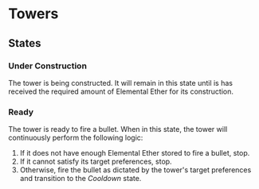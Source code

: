 Towers
=======

States
------

### Under Construction
The tower is being constructed. It will remain in this state until is has
received the required amount of Elemental Ether for its construction.

### Ready
The tower is ready to fire a bullet. When in this state, the tower will
continuously perform the following logic:

1. If it does not have enough Elemental Ether stored to fire a bullet, stop.
2. If it cannot satisfy its target preferences, stop.
3. Otherwise, fire the bullet as dictated by the tower's target preferences
   and transition to the *Cooldown* state.
